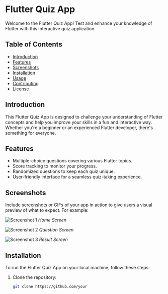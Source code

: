 # Flutter Quiz App

Welcome to the Flutter Quiz App! Test and enhance your knowledge of Flutter with this interactive quiz application.

## Table of Contents
- [Introduction](#introduction)
- [Features](#features)
- [Screenshots](#screenshots)
- [Installation](#installation)
- [Usage](#usage)
- [Contributing](#contributing)
- [License](#license)

## Introduction

This Flutter Quiz App is designed to challenge your understanding of Flutter concepts and help you improve your skills in a fun and interactive way. Whether you're a beginner or an experienced Flutter developer, there's something for everyone.

## Features

- Multiple-choice questions covering various Flutter topics.
- Score tracking to monitor your progress.
- Randomized questions to keep each quiz unique.
- User-friendly interface for a seamless quiz-taking experience.

## Screenshots

Include screenshots or GIFs of your app in action to give users a visual preview of what to expect. For example:

![Screenshot 1](/screenshots/screenshot1.png)
*Home Screen*

![Screenshot 2](/screenshots/screenshot2.png)
*Question Screen*

![Screenshot 3](/screenshots/screenshot3.png)
*Result Screen*

## Installation

To run the Flutter Quiz App on your local machine, follow these steps:

1. Clone the repository:

    ```bash
    git clone https://github.com/your
